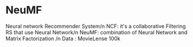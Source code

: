 # NeuMF
Neural network Recommender System/n
NCF: it's a collaborative Filtering RS that use Neural Network/n
NeuMF: combination of Neural Network and Matrix Factorization /n
Data : MovieLense 100k
